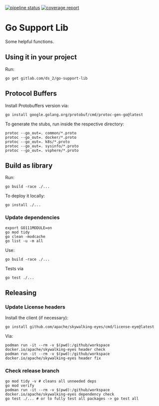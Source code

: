 [![pipeline status](https://gitlab.com/ds_2/go-support-lib/badges/master/pipeline.svg)](https://gitlab.com/ds_2/go-support-lib/commits/master)
[![coverage report](https://gitlab.com/ds_2/go-support-lib/badges/master/coverage.svg)](https://gitlab.com/ds_2/go-support-lib/commits/master)


# Go Support Lib

Some helpful functions.

## Using it in your project

Run:

    go get gitlab.com/ds_2/go-support-lib

## Protocol Buffers

Install Protobuffers version via:

    go install google.golang.org/protobuf/cmd/protoc-gen-go@latest

To generate the stubs, run inside the respective directory:

    protoc --go_out=. common/*.proto
    protoc --go_out=. docker/*.proto
    protoc --go_out=. k8s/*.proto
    protoc --go_out=. sysinfo/*.proto
    protoc --go_out=. vsphere/*.proto

## Build as library

Run:

    go build -race ./...

To deploy it locally:

    go install ./...

### Update dependencies

    export GO111MODULE=on
    go mod tidy
    go clean -modcache
    go list -u -m all

Use:

    go build -race ./...

Tests via

    go test ./...

## Releasing

### Update License headers

Install the client (if necessary):

    go install github.com/apache/skywalking-eyes/cmd/license-eye@latest

Via:

    podman run -it --rm -v $(pwd):/github/workspace docker.io/apache/skywalking-eyes header check
    podman run -it --rm -v $(pwd):/github/workspace docker.io/apache/skywalking-eyes header fix

### Check release branch

    go mod tidy -v # cleans all unneeded deps
    go mod verify
    podman run -it --rm -v $(pwd):/github/workspace docker.io/apache/skywalking-eyes dependency check
    go test ./... # or to fully test all packages -> go test all
